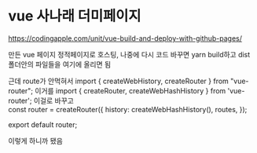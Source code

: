 # vue 사나래 더미페이지 
https://codingapple.com/unit/vue-build-and-deploy-with-github-pages/

만든 vue 페이지 정적페이지로 호스팅, 나중에 다시 코드 바꾸면 yarn build하고 dist 폴더안의 파일들을 여기에 올리면 됨 

근데 route가 안먹혀서 
import { createWebHistory, createRouter } from "vue-router"; 이거를 import { createRouter, createWebHashHistory } from 'vue-router'; 이걸로 바꾸고   
const router = createRouter({
  history: createWebHashHistory(),
  routes,
});

export default router;

이렇게 하니까 됐음 
